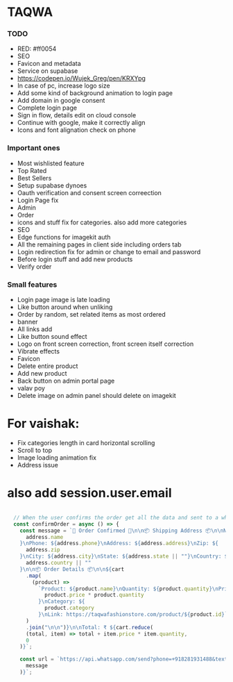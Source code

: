 # TAQWA

### TODO

- RED: #ff0054
- SEO
- Favicon and metadata
- Service on supabase
- https://codepen.io/Wujek_Greg/pen/KRXYpg
- In case of pc, increase logo size
- Add some kind of background animation to login page
- Add domain in google consent
- Complete login page
- Sign in flow, details edit on cloud console
- Continue with google, make it correctly align
- Icons and font alignation check on phone

### Important ones

- Most wishlisted feature
- Top Rated
- Best Sellers
- Setup supabase dynoes
- Oauth verification and consent screen correection
- Login Page fix
- Admin
- Order
- icons and stuff fix for categories. also add more categories
- SEO
- Edge functions for imagekit auth
- All the remaining pages in client side including orders tab
- Login redirection fix for admin or change to email and password
- Before login stuff and add new products
- Verify order

### Small features

- Login page image is late loading
- Like button around when unliking
- Order by random, set related items as most ordered
- banner
- All links add
- Like button sound effect
- Logo on front screen correction, front screen itself correction
- Vibrate effects
- Favicon
- Delete entire product
- Add new product
- Back button on admin portal page
- valav poy
- Delete image on admin panel should delete on imagekit

# For vaishak:

- Fix categories length in card horizontal scrolling
- Scroll to top
- Image loading animation fix
- Address issue

# also add session.user.email

```javascript

  // When the user confirms the order get all the data and sent to a whatsapp number well formated about the address and the product details including link, then clear the cart
  const confirmOrder = async () => {
    const message = `🛒 Order Confirmed 🛒\n\n📦 Shipping Address 📦\n\nName: ${
      address.name
    }\nPhone: ${address.phone}\nAddress: ${address.address}\nZip: ${
      address.zip
    }\nCity: ${address.city}\nState: ${address.state || ""}\nCountry: ${
      address.country || ""
    }\n\n📦 Order Details 📦\n\n${cart
      .map(
        (product) =>
          `Product: ${product.name}\nQuantity: ${product.quantity}\nPrice: ₹ ${
            product.price * product.quantity
          }\nCategory: ${
            product.category
          }\nLink: https://taqwafashionstore.com/product/${product.id}`
      )
      .join("\n\n")}\n\nTotal: ₹ ${cart.reduce(
      (total, item) => total + item.price * item.quantity,
      0
    )}`;

    const url = `https://api.whatsapp.com/send?phone=+918281931488&text=${encodeURIComponent(
      message
    )}`;
```
